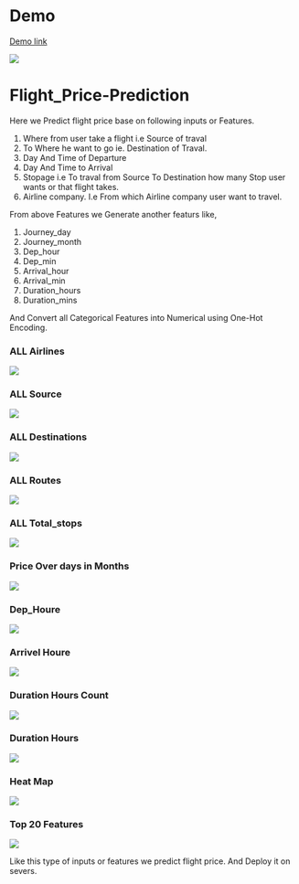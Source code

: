 # Demo
[Demo link](https://predict-flight-price-api.herokuapp.com/)

<img src="https://github.com/nickthakre/Flight_Price-Prediction/blob/2a67ab4fac816bdedc7b5b38f7e1d7ecc51ea1c7/Plots/home.PNG" />



# Flight_Price-Prediction

Here we Predict flight price base on following inputs or Features.<br>
1. Where from user take a flight i.e Source of traval
2. To Where he want to go ie. Destination of Traval.
3. Day And Time of Departure
4. Day And Time to Arrival
5. Stopage i.e To traval from Source To Destination how many Stop user wants or that flight takes.
6. Airline company. I.e From which Airline company user want to travel.

From above Features we Generate another featurs like,
1. Journey_day
2. Journey_month
3. Dep_hour
4. Dep_min
5. Arrival_hour
6. Arrival_min
7. Duration_hours
8. Duration_mins

And Convert all Categorical Features into Numerical using One-Hot Encoding.

### ALL Airlines
<img src="Plots/airline.png" />

### ALL Source
<img src="https://github.com/nickthakre/Flight_Price-Prediction/blob/cdf27c46bee2fa43a1d6feafc2630944e6de5311/Plots/source.png" />

### ALL Destinations
<img src="https://github.com/nickthakre/Flight_Price-Prediction/blob/8e00fdd784889ea90edb53c69358dd1204678040/Plots/Destination%20count%20plot.png" />

### ALL Routes
<img src="https://github.com/nickthakre/Flight_Price-Prediction/blob/8e00fdd784889ea90edb53c69358dd1204678040/Plots/Route%20count%20plot.png" />

### ALL Total_stops
<img src="https://github.com/nickthakre/Flight_Price-Prediction/blob/8e00fdd784889ea90edb53c69358dd1204678040/Plots/Total_stop%20count%20plot.png" />

### Price Over days in Months
<img src="https://github.com/nickthakre/Flight_Price-Prediction/blob/8e00fdd784889ea90edb53c69358dd1204678040/Plots/day_price%20line%20plot.png" />

### Dep_Houre
<img src="https://github.com/nickthakre/Flight_Price-Prediction/blob/8e00fdd784889ea90edb53c69358dd1204678040/Plots/Dep_houre%20lineplot.png"/>

### Arrivel Houre
<img src="https://github.com/nickthakre/Flight_Price-Prediction/blob/8e00fdd784889ea90edb53c69358dd1204678040/Plots/Arrivel_houre%20lineplot.png" />

### Duration Hours Count
<img src="https://github.com/nickthakre/Flight_Price-Prediction/blob/e7a83c65c3b8d82085e0fefb668ecd467ed73665/Plots/Duration_houre%20countplot.png" />

### Duration Hours
<img src="https://github.com/nickthakre/Flight_Price-Prediction/blob/8e00fdd784889ea90edb53c69358dd1204678040/Plots/duration_houre%20lineplot.png" />

### Heat Map
<img src="https://github.com/nickthakre/Flight_Price-Prediction/blob/8e00fdd784889ea90edb53c69358dd1204678040/Plots/heatmap.png" />

### Top 20 Features
<img src="https://github.com/nickthakre/Flight_Price-Prediction/blob/8e00fdd784889ea90edb53c69358dd1204678040/Plots/Top%20features.png" />


Like this type of inputs or features we predict flight price.
And Deploy it on severs.

